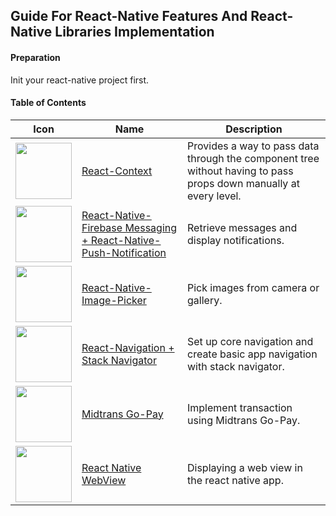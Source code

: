 ## Guide For React-Native Features And React-Native Libraries Implementation

#### Preparation

Init your react-native project first.

#### Table of Contents

| Icon | Name | Description |
|---|---|---|
| [<img src="https://cdn.worldvectorlogo.com/logos/react.svg" width="90">](./react-context/readme.md) | [React-Context](./react-context/readme.md) | Provides a way to pass data through the component tree without having to pass props down manually at every level. |
| [<img src="https://www.gstatic.com/devrel-devsite/prod/v7cbba9dce83f2a54b727914bb06dd524b80e611a7d1fe33e121163235013f003/firebase/images/touchicon-180.png" width="90">](./react-native-firebase-messaging-and-react-native-push-notification.md/readme.md) | [React-Native-Firebase Messaging + React-Native-Push-Notification](./react-native-firebase-messaging-and-react-native-push-notification.md/readme.md) | Retrieve messages and display notifications. |
| [<img src="https://emojipedia-us.s3.dualstack.us-west-1.amazonaws.com/thumbs/160/apple/81/frame-with-picture_1f5bc.png" width="90">](./react-native-image-picker/readme.md) | [React-Native-Image-Picker](./react-native-image-picker/readme.md) | Pick images from camera or gallery. |
| [<img src="https://reactnavigation.org/img/spiro.svg" width="90">](./react-navigation-and-stack-navigator/readme.md) | [React-Navigation + Stack Navigator](./react-navigation-and-stack-navigator/readme.md) | Set up core navigation and create basic app navigation with stack navigator. |
| [<img src="https://idn-static-assets.s3-ap-southeast-1.amazonaws.com/website/img/merchant_logos/idn_gopay.png" width="90">](./midtrans-gopay/readme.md) | [Midtrans Go-Pay](./midtrans-gopay/readme.md) | Implement transaction using Midtrans Go-Pay. |
| [<img src="https://lh3.googleusercontent.com/sMzCSERY-5_8VZ2z9v0kvzM3ZA21uRHMrVGSYMPP499ecagswyzFYUMbfU02wwDnL1k=s360" width="90">](./react-native-webview/readme.md) | [React Native WebView](./react-native-webview/readme.md) | Displaying a web view in the react native app. |

